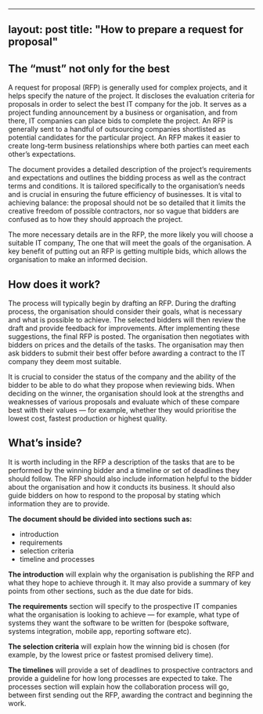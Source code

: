 ---
layout: post
title:  "How to prepare a request for proposal"
-----

## The “must” not only for the best
A request for proposal (RFP) is generally used for complex projects, and it helps specify the nature of the project. It discloses the evaluation criteria for proposals in order to select the best IT company for the job. It serves as a project funding announcement by a business or organisation, and from there, IT companies can place bids to complete the project. An RFP is generally sent to a handful of outsourcing companies shortlisted as potential candidates for the particular project. An RFP makes it easier to create long-term business relationships where both parties can meet each other’s expectations.

The document provides a detailed description of the project’s requirements and expectations and outlines the bidding process as well as the contract terms and conditions. It is tailored specifically to the organisation’s needs and is crucial in ensuring the future efficiency of businesses. It is vital to achieving balance: the proposal should not be so detailed that it limits the creative freedom of possible contractors, nor so vague that bidders are confused as to how they should approach the project.

The more necessary details are in the RFP, the more likely you will choose a suitable IT company, The one that will meet the goals of the organisation. A key benefit of putting out an RFP is getting multiple bids, which allows the organisation to make an informed decision.

## How does it work?
The process will typically begin by drafting an RFP. During the drafting process, the organisation should consider their goals, what is necessary and what is possible to achieve. The selected bidders will then review the draft and provide feedback for improvements. After implementing these suggestions, the final RFP is posted. The organisation then negotiates with bidders on prices and the details of the tasks. The organisation may then ask bidders to submit their best offer before awarding a contract to the IT company they deem most suitable.

It is crucial to consider the status of the company and the ability of the bidder to be able to do what they propose when reviewing bids. When deciding on the winner, the organisation should look at the strengths and weaknesses of various proposals and evaluate which of these compare best with their values — for example, whether they would prioritise the lowest cost, fastest production or highest quality.

## What’s inside?
It is worth including in the RFP a description of the tasks that are to be performed by the winning bidder and a timeline or set of deadlines they should follow. The RFP should also include information helpful to the bidder about the organisation and how it conducts its business. It should also guide bidders on how to respond to the proposal by stating which information they are to provide.

**The document should be divided into sections such as:**

- introduction
- requirements
- selection criteria
- timeline and processes
  
**The introduction** will explain why the organisation is publishing the RFP and what they hope to achieve through it. It may also provide a summary of key points from other sections, such as the due date for bids.

**The requirements** section will specify to the prospective IT companies what the organisation is looking to achieve — for example, what type of systems they want the software to be written for (bespoke software, systems integration, mobile app, reporting software etc).

**The selection criteria** will explain how the winning bid is chosen (for example, by the lowest price or fastest promised delivery time).

**The timelines** will provide a set of deadlines to prospective contractors and provide a guideline for how long processes are expected to take. The processes section will explain how the collaboration process will go, between first sending out the RFP, awarding the contract and beginning the work.
